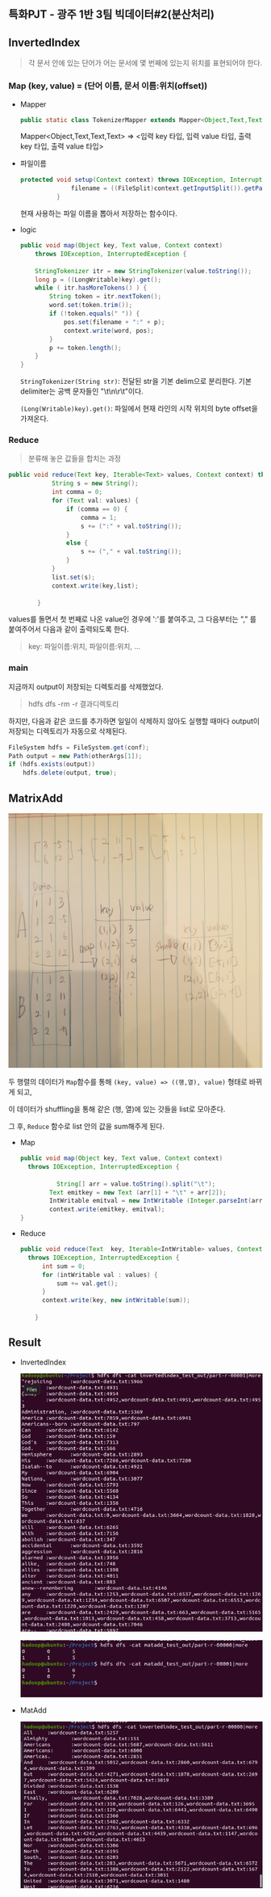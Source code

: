 ## 특화PJT - 광주 1반 3팀 빅데이터#2(분산처리)

## InvertedIndex

> 각 문서 안에 있는 단어가 어는 문서에 몇 번째에 있는지 위치를 표현되어야 한다.



### Map (key, value) = (단어 이름, 문서 이름:위치(offset))

- Mapper

  ```java
  public static class TokenizerMapper extends Mapper<Object,Text,Text,Text> 
  ```

  Mapper<Object,Text,Text,Text> => <입력 key 타입, 입력 value 타입, 출력 key 타입, 출력 value 타입>

- 파일이름

  ```java
  protected void setup(Context context) throws IOException, InterruptedException {
  				filename = ((FileSplit)context.getInputSplit()).getPath().getName();
  			}	
  ```

  현재 사용하는 파일 이름을 뽑아서 저장하는 함수이다.

- logic

  ```java
  public void map(Object key, Text value, Context context)
      throws IOException, InterruptedException {
  
      StringTokenizer itr = new StringTokenizer(value.toString());
      long p = ((LongWritable)key).get();
      while ( itr.hasMoreTokens() ) {
          String token = itr.nextToken();
          word.set(token.trim());
          if (!token.equals(" ")) {
              pos.set(filename + ":" + p);
              context.write(word, pos);
          }
          p += token.length();
      }
  }
  ```

  `StringTokenizer(String str)`: 전달된 str을 기본 delim으로 분리한다. 기본 delimiter는 공백 문자들인 "\t\n\r\t"이다. 

  `(Long(Writable)key).get()`:  파일에서 현재 라인의 시작 위치의 byte offset을 가져온다.



### Reduce

>  분류해 놓은 값들을 합치는 과정

```java
public void reduce(Text key, Iterable<Text> values, Context context) throws IOException, InterruptedException {
			String s = new String();
			int comma = 0;
			for (Text val: values) {
				if (comma == 0) {
					comma = 1;
					s += (":" + val.toString());
				}
				else {
					s += ("," + val.toString());
				}
			}
			list.set(s);
			context.write(key,list);
		
		}
```

values를 돌면서 첫 번째로 나온 value인 경우에 ':'를 붙여주고, 그 다음부터는 "," 를 붙여주어서 다음과 같이 출력되도록 한다.

> key: 파일이름:위치, 파일이름:위치, ...





### main

지금까지 output이 저장되는 디렉토리를 삭제했었다.

> hdfs dfs -rm -r 결과디렉토리

하지만, 다음과 같은 코드를 추가하면 일일이 삭제하지 않아도 실행할 때마다 output이 저장되는 디렉토리가 자동으로 삭제된다.

```java
FileSystem hdfs = FileSystem.get(conf);
Path output = new Path(otherArgs[1]);
if (hdfs.exists(output))
    hdfs.delete(output, true);
```





## MatrixAdd

![MatrixAdd](../img/MatrixAdd.jpg)

두 행렬의 데이터가 `Map`함수를 통해 `(key, value) => ((행,열), value)` 형태로 바뀌게 되고,

이 데이터가 shuffling을 통해 같은 (행, 열)에 있는 갓들을 list로 모아준다. 

그 후, `Reduce` 함수로 list 안의 값을 sum해주게 된다.



- Map

  ```java
  public void map(Object key, Text value, Context context)
  	throws IOException, InterruptedException {
  	
        	String[] arr = value.toString().split("\t");
          Text emitkey = new Text (arr[1] + "\t" + arr[2]);
          IntWritable emitval = new IntWritable (Integer.parseInt(arr[3]));
          context.write(emitkey, emitval);
  }
  ```

- Reduce

  ```java
  public void reduce(Text  key, Iterable<IntWritable> values, Context  context) 
  	throws IOException, InterruptedException {
  		int sum = 0;	
  		for (intWritable val : values) {
  			sum += val.get();
  		}
  		context.write(key, new intWritable(sum));
  
      }
  ```

  



## Result

- InvertedIndex

  ![inverted_00001](../img/inverted_00001.PNG)

  

  ![matadd_result](../img/matadd_result.PNG)



- MatAdd

  ![inverted_00000](../img/inverted_00000.PNG) 